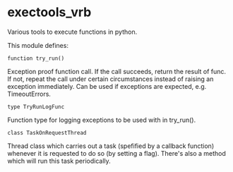 # exectools_vrb

Various tools to execute functions in python.

This module defines:

```function try_run()```
  
Exception proof function call. If the call succeeds, return the result of func.
If not, repeat the call under certain circumstances instead of raising an
exception immediately. Can be used if exceptions are expected, e.g. TimeoutErrors.

```type TryRunLogFunc```
  
Function type for logging exceptions to be used with in try_run(). 

```class TaskOnRequestThread```

Thread class which carries out a task (spefified by a callback
function) whenever it is requested to do so (by setting a flag).
There's also a method which will run this task periodically.